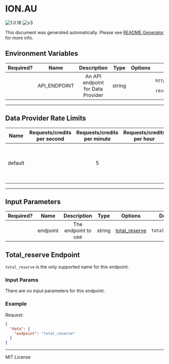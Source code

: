 # ION.AU

![1.0.18](https://img.shields.io/github/package-json/v/goplugin/external-adapters-js?filename=packages/sources/ion.au/package.json) ![v3](https://img.shields.io/badge/framework%20version-v3-blueviolet)

This document was generated automatically. Please see [README Generator](../../scripts#readme-generator) for more info.

## Environment Variables

| Required? |     Name     |            Description            |  Type  | Options |                       Default                       |
| :-------: | :----------: | :-------------------------------: | :----: | :-----: | :-------------------------------------------------: |
|           | API_ENDPOINT | An API endpoint for Data Provider | string |         | `https://ion-digital-proof-of-reserve.instruxi.dev` |

---

## Data Provider Rate Limits

|  Name   | Requests/credits per second | Requests/credits per minute | Requests/credits per hour |                           Note                           |
| :-----: | :-------------------------: | :-------------------------: | :-----------------------: | :------------------------------------------------------: |
| default |                             |              5              |                           | Considered unlimited tier, but setting reasonable limits |

---

## Input Parameters

| Required? |   Name   |     Description     |  Type  |                 Options                  |     Default     |
| :-------: | :------: | :-----------------: | :----: | :--------------------------------------: | :-------------: |
|           | endpoint | The endpoint to use | string | [total_reserve](#total_reserve-endpoint) | `total_reserve` |

## Total_reserve Endpoint

`total_reserve` is the only supported name for this endpoint.

### Input Params

There are no input parameters for this endpoint.

### Example

Request:

```json
{
  "data": {
    "endpoint": "total_reserve"
  }
}
```

---

MIT License
